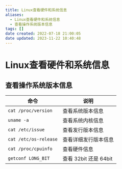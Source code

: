 ```yaml
---
title: Linux查看硬件和系统信息
aliases:
  - Linux查看硬件和系统信息
  - 查看操作系统版本信息
tags: []
date created: 2022-07-18 21:00:05
date updated: 2023-11-22 10:40:48
---
```


# Linux查看硬件和系统信息

## 查看操作系统版本信息

| 命令                  | 说明                  |
| --------------------- | --------------------- |
| `cat /proc/version`   | 查看系统版本信息      |
| `uname -a`            | 查看系统内核信息      |
| `cat /etc/issue`      | 查看发行版本信息      |
| `cat /etc/os-release` | 查看详细发行版本信息  |
| `cat /proc/cpuinfo`   | 查看硬件信息          |
| `getconf LONG_BIT`    | 查看 32bit 还是 64bit |
